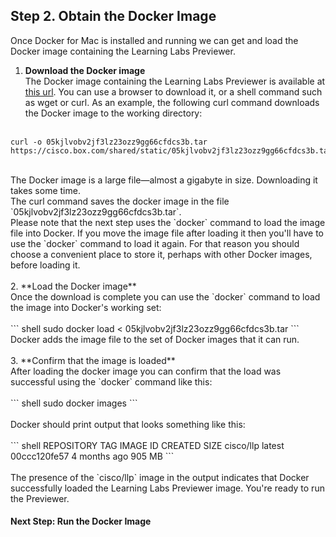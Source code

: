 ## Step 2. Obtain the Docker Image

Once Docker for Mac is installed and running we can get and load the
Docker image containing the Learning Labs Previewer.

1. **Download the Docker image**<br/>
The Docker image containing the Learning Labs Previewer is available
at
[this url](https://cisco.box.com/shared/static/05kjlvobv2jf3lz23ozz9gg66cfdcs3b.tar). You
can use a browser to download it, or a shell command such as wget or
curl. As an example, the following curl command downloads the Docker
image to the working directory:<br/><br/>
``` curl
curl -o 05kjlvobv2jf3lz23ozz9gg66cfdcs3b.tar https://cisco.box.com/shared/static/05kjlvobv2jf3lz23ozz9gg66cfdcs3b.tar
```
<br/>
The Docker image is a large file&mdash;almost a gigabyte in
size. Downloading it takes some time.
<br/>
The curl command saves the docker image in the file
`05kjlvobv2jf3lz23ozz9gg66cfdcs3b.tar`. 
<br/>
Please note that the next step uses the `docker` command to load the
image file into Docker. If you move the image file after loading it
then you'll have to use the `docker` command to load it again. For
that reason you should choose a convenient place to store it, perhaps
with other Docker images, before loading it.
<br/><br/>
2. **Load the Docker image**<br/>
Once the download is complete you can use the `docker` command to load
the image into Docker's working set:<br/><br/>
``` shell
sudo docker load < 05kjlvobv2jf3lz23ozz9gg66cfdcs3b.tar
```
<br/>
Docker adds the image file to the set of Docker images that it can
run. 
<br/><br/>
3. **Confirm that the image is loaded**<br/>
After loading the docker image you can confirm that the load was
successful using the `docker` command like this:
<br/><br/>
``` shell
sudo docker images
```
<br/><br/>
Docker should print output that looks something like this:<br/><br/>
``` shell
REPOSITORY   TAG       IMAGE ID       CREATED        SIZE
cisco/llp    latest    00ccc120fe57   4 months ago   905 MB
```
<br/><br/>
The presence of the `cisco/llp` image in the output indicates that
Docker successfully loaded the Learning Labs Previewer image. You're
ready to run the Previewer.


#### Next Step: Run the Docker Image

